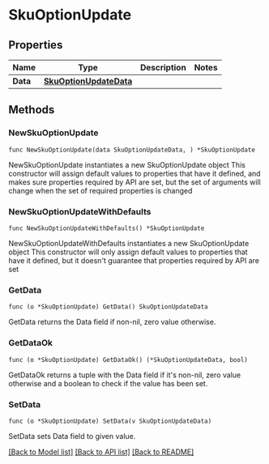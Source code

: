 # SkuOptionUpdate

## Properties

Name | Type | Description | Notes
------------ | ------------- | ------------- | -------------
**Data** | [**SkuOptionUpdateData**](SkuOptionUpdateData.md) |  | 

## Methods

### NewSkuOptionUpdate

`func NewSkuOptionUpdate(data SkuOptionUpdateData, ) *SkuOptionUpdate`

NewSkuOptionUpdate instantiates a new SkuOptionUpdate object
This constructor will assign default values to properties that have it defined,
and makes sure properties required by API are set, but the set of arguments
will change when the set of required properties is changed

### NewSkuOptionUpdateWithDefaults

`func NewSkuOptionUpdateWithDefaults() *SkuOptionUpdate`

NewSkuOptionUpdateWithDefaults instantiates a new SkuOptionUpdate object
This constructor will only assign default values to properties that have it defined,
but it doesn't guarantee that properties required by API are set

### GetData

`func (o *SkuOptionUpdate) GetData() SkuOptionUpdateData`

GetData returns the Data field if non-nil, zero value otherwise.

### GetDataOk

`func (o *SkuOptionUpdate) GetDataOk() (*SkuOptionUpdateData, bool)`

GetDataOk returns a tuple with the Data field if it's non-nil, zero value otherwise
and a boolean to check if the value has been set.

### SetData

`func (o *SkuOptionUpdate) SetData(v SkuOptionUpdateData)`

SetData sets Data field to given value.



[[Back to Model list]](../README.md#documentation-for-models) [[Back to API list]](../README.md#documentation-for-api-endpoints) [[Back to README]](../README.md)


